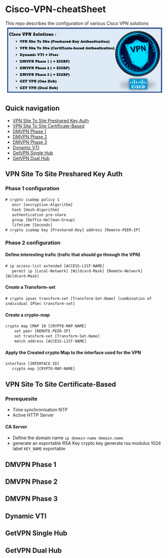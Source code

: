 # Cisco-VPN-cheatSheet

This repo describes the configuration of various Cisco VPN solutions
![Screenshot](VPN-Img.png)

## Quick navigation

- [VPN Site To Site Preshared Key Auth](README.md#VPN-Site-To-Site-Preshared-Key-Auth)
- [VPN Site To Site Certificate-Based](README.md#VPN-Site-To-Site-Certificate-Based)
- [DMVPN Phase 1](README.md#DMVPN-Phase-1)
- [DMVPN Phase 2](README.md#DMVPN-Phase-2)
- [DMVPN Phase 3](README.md#DMVPN-Phase-3)
- [Dynamic VTI ](README.md#Dynamic-VTI)
- [GetVPN Single Hub](README.md#GetVPN-Single-Hub)
- [GetVPN Dual Hub](README.md#GetVPN-Dual-Hub)



## VPN Site To Site Preshared Key Auth
### Phase 1 configuration
```
# crypto isakmp policy 1
   encr [encryption-Algorithm]
   hash [Hash-Algorithm]
   authentication pre-share
   group [Deffie-Hellman-Group]
   lifetime [Seconds]
# crypto isakmp key [Preshared-Key] address [Remote-PEER-IP]
```
### Phase 2 configuration

#### Define interesting trafic (trafic that should go through the VPN)

```
# ip access-list extended [ACCESS-LIST-NAME]
   permit ip [Local-Network] [Wildcard-Mask] [Remote-Network] [Wildcard-Mask]
```
#### Create a Transform-set
```
# crypto ipsec transform-set [Transform-Set-Name] [combination of individual IPSec transform-set]
```
#### Create a crypto-map
```
crypto map CMAP 10 [CRYPTO-MAP-NAME]
    set peer [REMOTE-PEER-IP]
    set transform-set [Transform-Set-Name]
    match address [ACCESS-LIST-NAME]
```
#### Apply the Created crypto Map to the interface used for the VPN

```
interface [INTERFACE-ID]
   crypto map [CRYPTO-MAP-NAME]
```

## VPN Site To Site Certificate-Based

### Prerequesite

- Time synchronisation NTP
- Active HTTP Server
#### CA Server 

- Define the domain name
 `ip domain-name domain.name`
- generate an exportable RSA Key
crypto key generate rsa modulus 1024 label `KEY_NAME` exportable

## DMVPN Phase 1
## DMVPN Phase 2
## DMVPN Phase 3
## Dynamic VTI
## GetVPN Single Hub
## GetVPN Dual Hub










